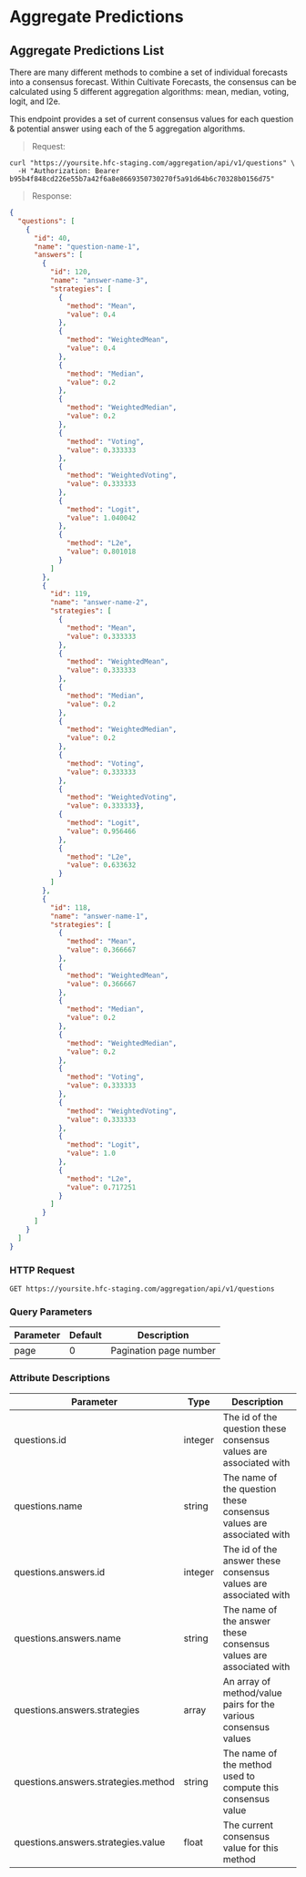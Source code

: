 # Aggregate Predictions

## Aggregate Predictions List

There are many different methods to combine a set of individual forecasts into a consensus forecast. Within Cultivate Forecasts, the consensus can be calculated using 5 different aggregation algorithms: mean, median, voting, logit, and l2e.  

This endpoint provides a set of current consensus values for each question & potential answer using each of the 5 aggregation algorithms.

> Request:

```shell
curl "https://yoursite.hfc-staging.com/aggregation/api/v1/questions" \
  -H "Authorization: Bearer b95b4f848cd226e55b7a42f6a8e8669350730270f5a91d64b6c70328b0156d75"
```

> Response:

```json
{
  "questions": [
    {
      "id": 40,
      "name": "question-name-1",
      "answers": [
        {
          "id": 120,
          "name": "answer-name-3",
          "strategies": [
            {
              "method": "Mean",
              "value": 0.4
            },
            {
              "method": "WeightedMean",
              "value": 0.4
            },
            {
              "method": "Median",
              "value": 0.2
            },
            {
              "method": "WeightedMedian",
              "value": 0.2
            },
            {
              "method": "Voting",
              "value": 0.333333
            },
            {
              "method": "WeightedVoting",
              "value": 0.333333
            },
            {
              "method": "Logit",
              "value": 1.040042
            },
            {
              "method": "L2e",
              "value": 0.801018
            }
          ]
        },
        {
          "id": 119,
          "name": "answer-name-2",
          "strategies": [
            {
              "method": "Mean",
              "value": 0.333333
            },
            {
              "method": "WeightedMean",
              "value": 0.333333
            },
            {
              "method": "Median",
              "value": 0.2
            },
            {
              "method": "WeightedMedian",
              "value": 0.2
            },
            {
              "method": "Voting",
              "value": 0.333333
            },
            {
              "method": "WeightedVoting",
              "value": 0.333333},
            {
              "method": "Logit",
              "value": 0.956466
            },
            {
              "method": "L2e",
              "value": 0.633632
            }
          ]
        },
        {
          "id": 118,
          "name": "answer-name-1",
          "strategies": [
            {
              "method": "Mean",
              "value": 0.366667
            },
            {
              "method": "WeightedMean",
              "value": 0.366667
            },
            {
              "method": "Median",
              "value": 0.2
            },
            {
              "method": "WeightedMedian",
              "value": 0.2
            },
            {
              "method": "Voting",
              "value": 0.333333
            },
            {
              "method": "WeightedVoting",
              "value": 0.333333
            },
            {
              "method": "Logit",
              "value": 1.0
            },
            {
              "method": "L2e",
              "value": 0.717251
            }
          ]
        }
      ]
    }
  ]
}
```

### HTTP Request

`GET https://yoursite.hfc-staging.com/aggregation/api/v1/questions`

### Query Parameters

Parameter | Default | Description
--------- | ------- | -----------
page | 0 | Pagination page number

### Attribute Descriptions

Parameter | Type | Description
--------- | ------- | -----------
questions.id | integer | The id of the question these consensus values are associated with
questions.name | string | The name of the question these consensus values are associated with
questions.answers.id | integer | The id of the answer these consensus values are associated with
questions.answers.name | string | The name of the answer these consensus values are associated with
questions.answers.strategies | array | An array of method/value pairs for the various consensus values
questions.answers.strategies.method | string | The name of the method used to compute this consensus value
questions.answers.strategies.value | float | The current consensus value for this method

